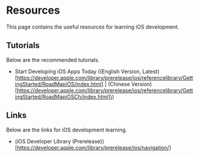 # Resources

This page contains the useful resources for learning iOS development.


## Tutorials

Below are the recommended tutorials.

* Start Developing iOS Apps Today \((English Version, Latest)[https://developer.apple.com/library/prerelease/ios/referencelibrary/GettingStarted/RoadMapiOS/index.html] | (Chinese Version)[https://developer.apple.com/library/prerelease/ios/referencelibrary/GettingStarted/RoadMapiOSCh/index.html]\)


## Links

Below are the links for iOS development learning.

* (iOS Developer Library \(Prerelease\))[https://developer.apple.com/library/prerelease/ios/navigation/]


